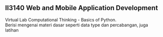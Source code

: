 ## II3140 Web and Mobile Application Development
Virtual Lab Computational Thinking - Basics of Python.  
Berisi mengenai materi dasar seperti data type dan percabangan, juga latihan
